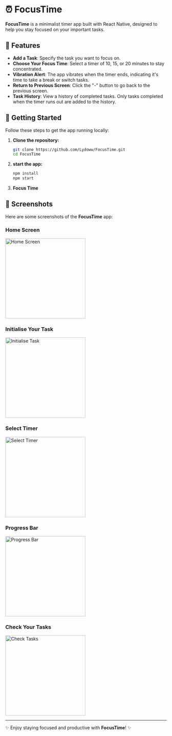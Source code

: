 # ⏰ FocusTime

**FocusTime** is a minimalist timer app built with React Native, designed to help you stay focused on your important tasks.

## 📝 Features

- **Add a Task**: Specify the task you want to focus on.
- **Choose Your Focus Time**: Select a timer of 10, 15, or 20 minutes to stay concentrated.
- **Vibration Alert**: The app vibrates when the timer ends, indicating it's time to take a break or switch tasks.
- **Return to Previous Screen**: Click the "-" button to go back to the previous screen.
- **Task History**: View a history of completed tasks. Only tasks completed when the timer runs out are added to the history.

## 🚀 Getting Started

Follow these steps to get the app running locally:

1. **Clone the repository:**

   ```bash
   git clone https://github.com/Lydoww/FocusTime.git
   cd FocusTime

2. **start the app:**
   
   ```bash
   npm install
   npm start

3. **Focus Time**

## 📱 Screenshots

Here are some screenshots of the **FocusTime** app:

### Home Screen
<img src="assets/start.jpg" alt="Home Screen" width="250"/>

### Initialise Your Task
<img src="assets/initialise.jpg" alt="Initialise Task" width="250"/>

### Select Timer
<img src="assets/selectTimer.jpg" alt="Select Timer" width="250"/>

### Progress Bar
<img src="assets/progressBar.jpg" alt="Progress Bar" width="250"/>

### Check Your Tasks
<img src="assets/tasksDone.jpg" alt="Check Tasks" width="250"/>


---

✨ Enjoy staying focused and productive with **FocusTime**! ✨
